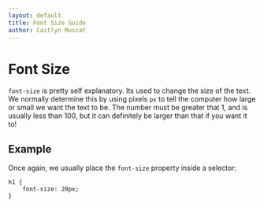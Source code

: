 ```yaml
--- 
layout: default
title: Font Size Guide
author: Caitlyn Muscat
---
```


# Font Size

`font-size` is pretty self explanatory. Its used to change the size of the text. We normally determine this by using pixels `px` to tell the computer how large or small we want the text to be. The number must be greater that 1, and is usually less than 100, but it can definitely be larger than that if you want it to!

## Example

Once again, we usually place the `font-size` property inside a selector: 

```
h1 {
    font-size: 20px; 
}

```